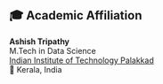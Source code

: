 ## 🎓 Academic Affiliation

**Ashish Tripathy**  
M.Tech in Data Science  
[Indian Institute of Technology Palakkad](https://iitpkd.ac.in)  
📍 Kerala, India  
